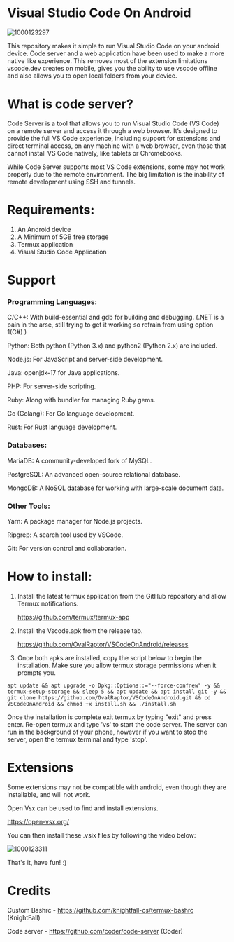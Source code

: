 # Visual Studio Code On Android

![1000123297](https://github.com/OvalRaptor/VSCodeOnAndroid/assets/114360124/02502d8f-0c59-4940-9bca-c0ebf4506b64)




This repository makes it simple to run Visual Studio Code on your android device. Code server and a web application have been used to make a more native like experience. This removes most of the extension limitations vscode.dev creates on mobile, gives you the ability to use vscode offline and also allows you to open local folders from your device.

# What is code server?

Code Server is a tool that allows you to run Visual Studio Code (VS Code) on a remote server and access it through a web browser. It’s designed to provide the full VS Code experience, including support for extensions and direct terminal access, on any machine with a web browser, even those that cannot install VS Code natively, like tablets or Chromebooks.

While Code Server supports most VS Code extensions, some may not work properly due to the remote environment. The big limitation is the inability of remote development using SSH and tunnels. 

# Requirements:

1. An Android device
2. A Minimum of 5GB free storage
3. Termux application
4. Visual Studio Code Application

# Support

### Programming Languages:

C/C++: With build-essential and gdb for building and debugging. (.NET is a pain in the arse, still trying to get it working so refrain from using option 1(C#) )

Python: Both python (Python 3.x) and python2 (Python 2.x) are included.

Node.js: For JavaScript and server-side development.

Java: openjdk-17 for Java applications.

PHP: For server-side scripting.

Ruby: Along with bundler for managing Ruby gems.

Go (Golang): For Go language development.

Rust: For Rust language development.

### Databases:

MariaDB: A community-developed fork of MySQL.

PostgreSQL: An advanced open-source relational database.

MongoDB: A NoSQL database for working with large-scale document data.

### Other Tools:

Yarn: A package manager for Node.js projects.

Ripgrep: A search tool used by VSCode.

Git: For version control and collaboration.


# How to install:

1. Install the latest termux application from the GitHub repository and allow Termux notifications.

   https://github.com/termux/termux-app

2. Install the Vscode.apk from the release tab.

   https://github.com/OvalRaptor/VSCodeOnAndroid/releases
   
3. Once both apks are installed, copy the script below to begin the installation. Make sure you allow termux storage permissions when it prompts you.
```
apt update && apt upgrade -o Dpkg::Options::="--force-confnew" -y && termux-setup-storage && sleep 5 && apt update && apt install git -y && git clone https://github.com/OvalRaptor/VSCodeOnAndroid.git && cd VSCodeOnAndroid && chmod +x install.sh && ./install.sh

```

Once the installation is complete exit termux by typing "exit" and press enter. Re-open termux and type 'vs' to start the code server. The server can run in the background of your phone, however if you want to stop the server, open the termux terminal and type 'stop'.

# Extensions

Some extensions may not be compatible with android, even though they are installable, and will not work. 

Open Vsx can be used to find and install extensions.

https://open-vsx.org/

You can then install these .vsix files by following the video below:

![1000123311](https://github.com/OvalRaptor/VSCodeOnAndroid/assets/114360124/47428b29-8aab-461b-9f65-49ab6dc65d7f)



That's it, have fun! :)

# Credits

Custom Bashrc - https://github.com/knightfall-cs/termux-bashrc (KnightFall)

Code server - https://github.com/coder/code-server (Coder)
